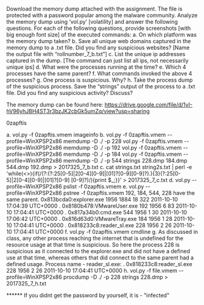 Download the memory dump attached with the assignment. The file is protected with a password popular among the malware community. Analyze the memory dump using
‘vol.py’ [volatility] and answer the following questions. For each of the following questions, provide screenshots [with big enough font size] of the executed commands:
a. On which platform was the memory dump taken?
b. Save all unique web domains captured in the memory dump to a .txt file. Did you find any suspicious websites? [Name the output file with “rollnumber_7_b.txt”]
c. List the unique ip addresses captured in the dump. [The command can just list all ips, not necessarily unique ips]
d. What were the processes running at the time?
e. Which 4 processes have the same parent?
f. What commands invoked the above 4 processes?
g. One process is suspicious. Why?
h. Take the process dump of the suspicious process. Save the “strings” output of the process to a .txt file. Did you find any suspicious activity? Discuss?

The memory dump can be found here: https://drive.google.com/file/d/1vI-hV96yhJBH4ST3r3bzJK2cbGk5umZq/view?usp=sharing

0zapftis

a. vol.py -f 0zapftis.vmem imageinfo
b. vol.py -f 0zapftis.vmem --profile=WinXPSP2x86 memdump -D ./ -p 228
    vol.py -f 0zapftis.vmem --profile=WinXPSP2x86 memdump -D ./ -p 192
    vol.py -f 0zapftis.vmem --profile=WinXPSP2x86 memdump -D ./ -p 184
    vol.py -f 0zapftis.vmem --profile=WinXPSP2x86 memdump -D ./ -p 544
    strings 228.dmp 184.dmp 544.dmp 192.dmp > 2017325_7_b.txt
c. cat strings.txt string2s.txt | perl -e 'while(<>){if(/(?:(?:25[0-5]|2[0-4][0-9]|[01]?[0-9][0-9]?)\.){3}(?:25[0-5]|2[0-4][0-9]|[01]?[0-9] [0-9]?)/){print $_;}}' > 2017325_7_c.txt
d. vol.py --profile=WinXPSP2x86 pslist -f 0zapftis.vmem
e. vol.py --profile=WinXPSP2x86 pstree -f 0zapftis.vmem
    192, 184, 544, 228 have the same parent.
    0x813bcda0:explorer.exe 1956 1884 18 322 2011-10-10 17:04:39 UTC+0000
    . 0x8180b478:VMwareUser.exe 192 1956 6 83 2011-10-10 17:04:41 UTC+0000
    . 0x817a34b0:cmd.exe 544 1956 1 30 2011-10-10 17:06:42 UTC+0000
    . 0x816d63d0:VMwareTray.exe 184 1956 1 28 2011-10-10 17:04:41 UTC+0000
    . 0x818233c8:reader_sl.exe 228 1956 2 26 2011-10-10 17:04:41 UTC+0000
f. vol.py -f 0zapftis.vmem cmdline
g. As discussed in class, any other process reaching the internet that is undefined for the resource usage at that time is suspicious. So here the process 228 is suspicious as it connected to the explorer.exe and did not have a defined use at that time, whereas others that did connect to the same parent had a defined usage. Process name - reader_sl.exe:
    . 0x818233c8:reader_sl.exe 228 1956 2 26 2011-10-10 17:04:41 UTC+0000
h. vol.py -f file.vmem --profile=WinXPSP2x86 procdump -D ./ -p 228
    strings 228.dmp > 2017325_7_h.txt



****** If you didnt get the password by yourself, it is - "infected"
